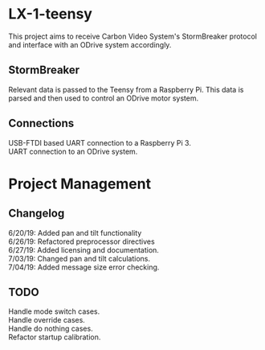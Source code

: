 # LX-1-teensy
This project aims to receive Carbon Video System's StormBreaker protocol and interface with an ODrive system accordingly.

## StormBreaker
Relevant data is passed to the Teensy from a Raspberry Pi.  This data is parsed and then used to control an ODrive motor system.

## Connections
USB-FTDI based UART connection to a Raspberry Pi 3. \
UART connection to an ODrive system.

# Project Management
## Changelog
6/20/19: Added pan and tilt functionality \
6/26/19: Refactored preprocessor directives \
6/27/19: Added licensing and documentation. \
7/03/19: Changed pan and tilt calculations. \
7/04/19: Added message size error checking.

## TODO
Handle mode switch cases. \
Handle override cases. \
Handle do nothing cases. \
Refactor startup calibration.
